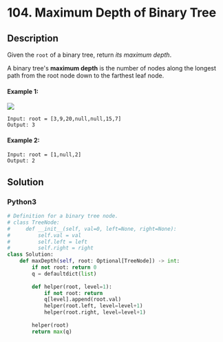 # 104. Maximum Depth of Binary Tree

## Description
Given the `root` of a binary tree, return *its maximum depth*.

A binary tree's **maximum depth** is the number of nodes along the longest path from the root node down to the farthest leaf node.

#### Example 1:
![](https://assets.leetcode.com/uploads/2020/11/26/tmp-tree.jpg)
```
Input: root = [3,9,20,null,null,15,7]
Output: 3
```

#### Example 2:
```
Input: root = [1,null,2]
Output: 2
```


## Solution

### Python3
```python
# Definition for a binary tree node.
# class TreeNode:
#     def __init__(self, val=0, left=None, right=None):
#         self.val = val
#         self.left = left
#         self.right = right
class Solution:
    def maxDepth(self, root: Optional[TreeNode]) -> int:
        if not root: return 0
        q = defaultdict(list)
        
        def helper(root, level=1):
            if not root: return
            q[level].append(root.val)
            helper(root.left, level=level+1)
            helper(root.right, level=level+1)
        
        helper(root)
        return max(q)
        
        
```